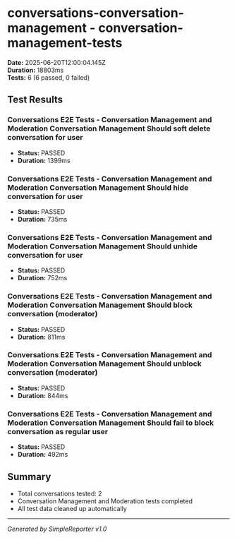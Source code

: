 # conversations-conversation-management - conversation-management-tests

**Date:** 2025-06-20T12:00:04.145Z  
**Duration:** 18803ms  
**Tests:** 6 (6 passed, 0 failed)

## Test Results


### Conversations E2E Tests - Conversation Management and Moderation Conversation Management Should soft delete conversation for user
- **Status:** PASSED
- **Duration:** 1399ms



### Conversations E2E Tests - Conversation Management and Moderation Conversation Management Should hide conversation for user
- **Status:** PASSED
- **Duration:** 735ms



### Conversations E2E Tests - Conversation Management and Moderation Conversation Management Should unhide conversation for user
- **Status:** PASSED
- **Duration:** 752ms



### Conversations E2E Tests - Conversation Management and Moderation Conversation Management Should block conversation (moderator)
- **Status:** PASSED
- **Duration:** 811ms



### Conversations E2E Tests - Conversation Management and Moderation Conversation Management Should unblock conversation (moderator)
- **Status:** PASSED
- **Duration:** 844ms



### Conversations E2E Tests - Conversation Management and Moderation Conversation Management Should fail to block conversation as regular user
- **Status:** PASSED
- **Duration:** 492ms



## Summary

- Total conversations tested: 2
- Conversation Management and Moderation tests completed
- All test data cleaned up automatically

---
*Generated by SimpleReporter v1.0*
